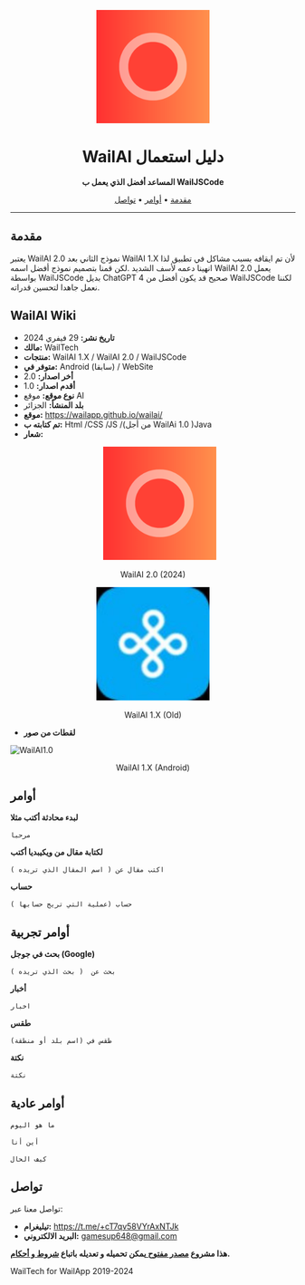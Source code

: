 
<!-- Project Logo -->
<p align="center">
  <img src="icon.png" alt="WailAI Logo" width="200" />
</p>

<!-- Project Title -->
<h1 align="center">WailAI دليل استعمال</h1>

<!-- Project Description -->
<p align="center">
  <strong>المساعد أفضل الذي يعمل ب WailJSCode</strong>
</p>

<!-- Table of Contents -->
<p align="center">
  <a href="#مقدمة">مقدمة</a> •
  <a href="#أوامر">أوامر</a> •
  <a href="#تواصل">تواصل</a>
</p>

---

## مقدمة

يعتبر WailAI 2.0 نموذج الثاني بعد WailAI 1.X لأن تم ايقافه بسبب مشاكل في تطبيق لذا انهينا دعمه لأسف الشديد .لكن قمنا بتصميم نموذج أفضل اسمه WailAI 2.0 يعمل بواسطة WailJSCode بديل ChatGPT 4 صحيح قد يكون أفضل من WailJSCode لكننا نعمل جاهدا لتحسين قدراته.

## WailAI Wiki

- **تاريخ نشر:** 29 فيفري 2024
- **مالك:** WailTech
- **منتجات:** WailAI 1.X / WailAI 2.0 / WailJSCode
- **متوفر في:** Android (سابقا) / WebSite
- **أخر اصدار:** 2.0
- **أقدم اصدار:** 1.0
- **نوع موقع:** موقع AI
- **بلد المنشأ:** الجزائر
- **موقع:** https://wailapp.github.io/wailai/
- **تم كتابته ب:** Html /CSS /JS /(من أجل WailAi 1.0 )Java
- **شعار:**
  <p align="center">
  <img src="icon.png" alt="WailAI Logo" width="200" />
</p>
  <p align="center">
  WailAI 2.0 (2024)
</p>

  <p align="center">
  <img src="WailAIold.jpg" alt="WailAI Logo Old" width="200" />
</p>
  <p align="center">
  WailAI 1.X (Old)
  </p>

  - **لقطات من صور**
    <p align="center">
  <img src="https://t.me/wailaiofficial/25" alt="WailAI1.0" width="200" />
</p>
  <p align="center">
  WailAI 1.X (Android)
  </p>
  
## أوامر

**لبدء محادثة أكتب مثلا**
```bush
مرحبا
```
**لكتابة مقال من ويكيبديا أكتب**
```bush
اكتب مقال عن ( اسم المقال الذي تريده )
```
**حساب**
```bush
حساب (عملية التي تريج حسابها )
```
## أوامر تجربية

**بحث في جوجل (Google)**
```bush
بحث عن  ( بحث الذي تريده )
```
**أخبار**
```bush
اخبار
```
**طقس**
```bush
طقس في (اسم بلد أو منطقة)
```
**نكتة**
```bush
نكتة
```
## أوامر عادية
```bush
ما هو اليوم
```
```bush
أين أنا
```
```bush
كيف الحال
```

## تواصل
تواصل معنا عبر:
- **تيليغرام:** https://t.me/+cT7qv58VYrAxNTJk
- **البريد الالكتروني:** gamesup648@gmail.com

**هذا مشروع <a href="https://github.com/WailApp/wailai/tree/main">مصدر مفتوح </a> يمكن تحميله و تعديله باتباع <a href="LICENSE">شروط و أحكام</a>.**

WailTech for WailApp 2019-2024
